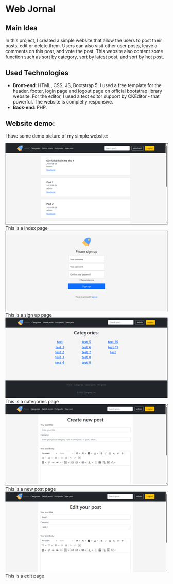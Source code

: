 # Web Jornal

## Main Idea

In this project, I created a simple website that allow the users to post their posts, edit or delete them. Users can also visit other user posts, leave a comments on this post, and vote the post. This website also content some function such as sort by category, sort by latest post, and sort by hot post.

## Used Technologies

- **Bront-end**: HTML, CSS, JS, Bootstrap 5. I used a free template for the header, footer, login page and logout page on official bootstrap library website. For the editor, I used a text editor support by CKEditor - that powerful. The website is completly responsive.
- **Back-end**: PHP.

## Website demo:

I have some demo picture of my simple website:

![The index page](./assets/images/web-index-page.png)
This is a index page
![The sign up page](./assets/images/web-logout-page.png)
This is a sign up page
![The category page](./assets/images/web-category-page.png)
This is a categories page
![The creating new post page](./assets/images/web-create-post.png)
This is a new post page
![The editing post page](./assets/images/web-edit-post.png)
This is a edit page
